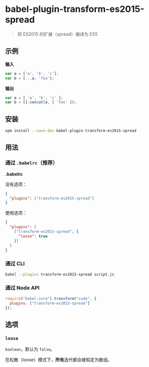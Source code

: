 # babel-plugin-transform-es2015-spread

> 将 ES2015 的扩展（spread）编译为 ES5

## 示例

**输入**

```js
var a = ['a', 'b', 'c'];
var b = [...a, 'foo'];
```

**输出**

```js
var a = [ 'a', 'b', 'c' ];
var b = [].concat(a, [ 'foo' ]);
```

## 安装

```sh
npm install --save-dev babel-plugin-transform-es2015-spread
```

## 用法

### 通过 `.babelrc`（推荐）

**.babelrc**

没有选项：

```json
{
  "plugins": ["transform-es2015-spread"]
}
```

使用选项：

```json
{
  "plugins": [
    ["transform-es2015-spread", {
      "loose": true
    }]
  ]
}
```

### 通过 CLI

```sh
babel --plugins transform-es2015-spread script.js
```

### 通过 Node API

```javascript
require("babel-core").transform("code", {
  plugins: ["transform-es2015-spread"]
});
```

## 选项

### `loose`

`boolean`，默认为 `false`。

在松散（loose）模式下，**所有**迭代都会被假定为数组。
